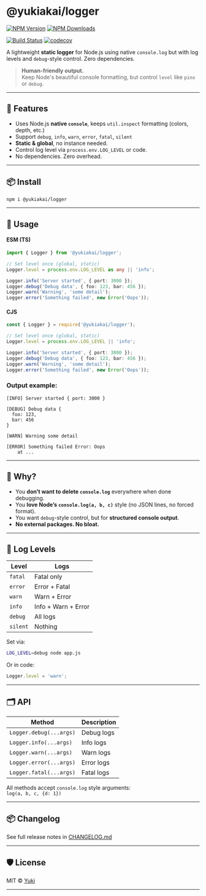 
# @yukiakai/logger

[![NPM Version][npm-version-image]][npm-url]
[![NPM Downloads][npm-downloads-image]][npm-downloads-url]

[![Build Status][github-build-url]][github-url]
[![codecov][codecov-image]][codecov-url]

A lightweight **static logger** for Node.js using native `console.log` but with log levels and `debug`-style control. Zero dependencies.

> **Human-friendly output.**  
> Keep Node's beautiful console formatting, but control `level` like `pino` or `debug`.

---

## 🚀 Features

- Uses Node.js **native `console`**, keeps `util.inspect` formatting (colors, depth, etc.)
- Support `debug`, `info`, `warn`, `error`, `fatal`, `silent`
- **Static & global**, no instance needed.
- Control log level via `process.env.LOG_LEVEL` or code.
- No dependencies. Zero overhead.

---

## 📦 Install

```bash
npm i @yukiakai/logger
```

---

## 🔧 Usage

#### ESM (TS)

```ts
import { Logger } from '@yukiakai/logger';

// Set level once (global, static)
Logger.level = process.env.LOG_LEVEL as any || 'info';

Logger.info('Server started', { port: 3000 });
Logger.debug('Debug data', { foo: 123, bar: 456 });
Logger.warn('Warning', 'some detail');
Logger.error('Something failed', new Error('Oops'));
```

#### CJS

```ts
const { Logger } = require('@yukiakai/logger');

// Set level once (global, static)
Logger.level = process.env.LOG_LEVEL || 'info';

Logger.info('Server started', { port: 3000 });
Logger.debug('Debug data', { foo: 123, bar: 456 });
Logger.warn('Warning', 'some detail');
Logger.error('Something failed', new Error('Oops'));
```

### Output example:

```
[INFO] Server started { port: 3000 }

[DEBUG] Debug data {
  foo: 123,
  bar: 456
}

[WARN] Warning some detail

[ERROR] Something failed Error: Oops
    at ...
```

---

## 🌈 Why?

- You **don’t want to delete `console.log`** everywhere when done debugging.
- You **love Node’s `console.log(a, b, c)`** style (no JSON lines, no forced format).
- You want `debug`-style control, but for **structured console output**.
- **No external packages. No bloat.**

---

## 🔧 Log Levels

| Level   | Logs           |
|----------|----------------|
| `fatal` | Fatal only      |
| `error` | Error + Fatal   |
| `warn`  | Warn + Error    |
| `info`  | Info + Warn + Error |
| `debug` | All logs        |
| `silent`| Nothing         |

Set via:

```bash
LOG_LEVEL=debug node app.js
```

Or in code:

```ts
Logger.level = 'warn';
```

---

## 🗂️ API

| Method | Description |
|---------|-------------|
| `Logger.debug(...args)` | Debug logs |
| `Logger.info(...args)` | Info logs |
| `Logger.warn(...args)` | Warn logs |
| `Logger.error(...args)` | Error logs |
| `Logger.fatal(...args)` | Fatal logs |

All methods accept `console.log` style arguments:  
`log(a, b, c, {d: 1})`

---

## 📦 Changelog

See full release notes in [CHANGELOG.md][changelog-url]

---


## 🛡️ License

MIT © [Yuki](https://github.com/yukiakai212/)

---

[npm-downloads-image]: https://badgen.net/npm/dm/logger
[npm-downloads-url]: https://www.npmjs.com/package/logger
[npm-url]: https://www.npmjs.com/package/logger
[npm-version-image]: https://badgen.net/npm/v/logger
[github-build-url]: https://github.com/yukiakai212/logger/actions/workflows/build.yml/badge.svg
[github-url]: https://github.com/yukiakai212/logger/
[codecov-image]: https://codecov.io/gh/yukiakai212/logger/branch/main/graph/badge.svg
[codecov-url]: https://codecov.io/gh/yukiakai212/logger
[changelog-url]: https://github.com/yukiakai212/logger/blob/main/CHANGELOG.md

